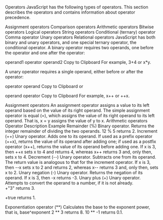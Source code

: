 Operators
JavaScript has the following types of operators. This section describes the operators and contains information about operator precedence.

Assignment operators
Comparison operators
Arithmetic operators
Bitwise operators
Logical operators
String operators
Conditional (ternary) operator
Comma operator
Unary operators
Relational operators
JavaScript has both binary and unary operators, and one special ternary operator, the conditional operator. A binary operator requires two operands, one before the operator and one after the operator:

operand1 operator operand2
Copy to Clipboard
For example, 3+4 or x*y.

A unary operator requires a single operand, either before or after the operator:

operator operand
Copy to Clipboard
or

operand operator
Copy to Clipboard
For example, x++ or ++x.

Assignment operators
An assignment operator assigns a value to its left operand based on the value of its right operand. The simple assignment operator is equal (=), which assigns the value of its right operand to its left operand. That is, x = y assigns the value of y to x.
Arithmetic operators
Operator	Description	Example
Remainder (%)	Binary operator. Returns the integer remainder of dividing the two operands.	12 % 5 returns 2.
Increment (++)	Unary operator. Adds one to its operand. If used as a prefix operator (++x), returns the value of its operand after adding one; if used as a postfix operator (x++), returns the value of its operand before adding one.	If x is 3, then ++x sets x to 4 and returns 4, whereas x++ returns 3 and, only then, sets x to 4.
Decrement (--)	Unary operator. Subtracts one from its operand. The return value is analogous to that for the increment operator.	If x is 3, then --x sets x to 2 and returns 2, whereas x-- returns 3 and, only then, sets x to 2.
Unary negation (-)	Unary operator. Returns the negation of its operand.	If x is 3, then -x returns -3.
Unary plus (+)	Unary operator. Attempts to convert the operand to a number, if it is not already.	
+"3" returns 3.

+true returns 1.

Exponentiation operator (**)	Calculates the base to the exponent power, that is, base^exponent	2 ** 3 returns 8.
10 ** -1 returns 0.1.
